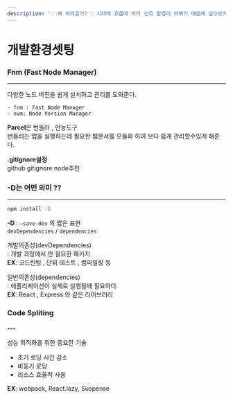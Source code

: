 ```yaml
---
description: '💡 왜 어려운가? : 시대에 흐름에 따라 선호 환경이 바뀌기 때문에 앞으로의 변경에 대응할 수 있는 능력을 키우는 게 중요하다.'
---
```


# 개발환경셋팅

### Fnm (Fast Node Manager)

***

다양한 노드 버전을 쉽게 설치하고 관리를 도와준다.

```
- fnm : Fast Node Manager
- nvm: Node Version Manager
```

**Parcel**은 번들러 , 만능도구\
번들러는 앱을 실행하는데 필요한 웹문서를 모듈화 하여 보다 쉽게 관리할수있게 해준다.

&#x20;

**.gitignore설정**\
github gitignore node추천



### -D는 어떤 의미 ??

***

```bash
npm install -D
```

**-D** : `—save-dev` 의 짧은 표현\
`devDependencies` / `dependencies`

개발의존성(devDependencies)\
: 개발 과정에서 만 필요한 패키지\
**EX**: 코드린팅 , 단위 테스트 , 컴파일링 등

일반의존성(dependencies)\
: 애플리케이션이 실제로 실행될때 필요하다.\
**EX**: React , Express 와 같은 라이브러리

### **Code Spliting**

**---**

성능 최적화를 위한 중요한 기술

* 초기 로딩 시간 감소
* 비동기 로딩
* 리소스 효율적 사용

**EX**: webpack, React.lazy, Suspense
